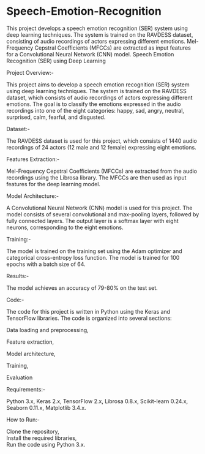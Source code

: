# Speech-Emotion-Recognition
This project develops a speech emotion recognition (SER) system using deep learning techniques. The system is trained on the RAVDESS dataset, consisting of audio recordings of actors expressing different emotions. Mel-Frequency Cepstral Coefficients (MFCCs) are extracted as input features for a Convolutional Neural Network (CNN) model. 
Speech Emotion Recognition (SER) using Deep Learning

Project Overview:-


This project aims to develop a speech emotion recognition (SER) system using deep learning techniques. The system is trained on the RAVDESS dataset, which consists of audio recordings of actors expressing different emotions. The goal is to classify the emotions expressed in the audio recordings into one of the eight categories: happy, sad, angry, neutral, surprised, calm, fearful, and disgusted.


Dataset:-


The RAVDESS dataset is used for this project, which consists of 1440 audio recordings of 24 actors (12 male and 12 female) expressing eight emotions.


Features Extraction:-


Mel-Frequency Cepstral Coefficients (MFCCs) are extracted from the audio recordings using the Librosa library. The MFCCs are then used as input features for the deep learning model.


Model Architecture:-


A Convolutional Neural Network (CNN) model is used for this project. The model consists of several convolutional and max-pooling layers, followed by fully connected layers. The output layer is a softmax layer with eight neurons, corresponding to the eight emotions.


Training:-


The model is trained on the training set using the Adam optimizer and categorical cross-entropy loss function. The model is trained for 100 epochs with a batch size of 64.


Results:-


The model achieves an accuracy of 79-80% on the test set.


Code:-


The code for this project is written in Python using the Keras and TensorFlow libraries. The code is organized into several sections:

Data loading and preprocessing, 

Feature extraction, 

Model architecture,

Training, 

Evaluation


Requirements:-

Python 3.x, 
Keras 2.x, 
TensorFlow 2.x, 
Librosa 0.8.x, 
Scikit-learn 0.24.x, 
Seaborn 0.11.x, 
Matplotlib 3.4.x.


How to Run:-

Clone the repository,  
Install the required libraries,  
Run the code using Python 3.x.
